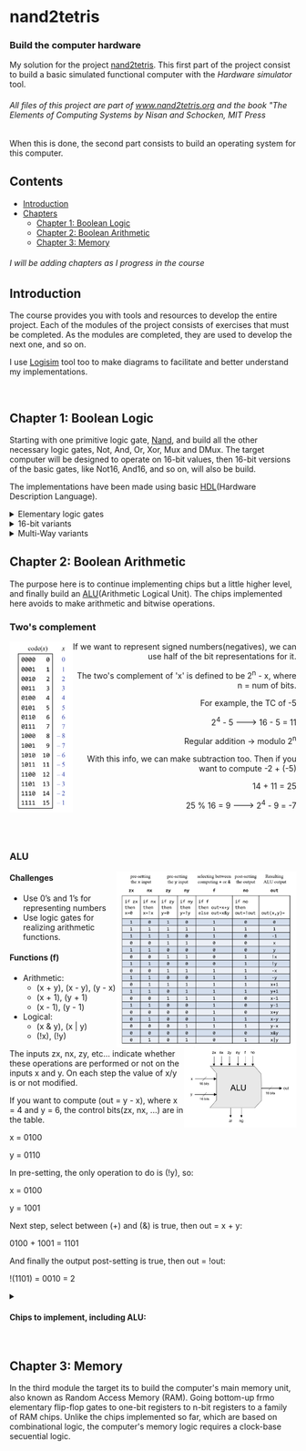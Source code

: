 # nand2tetris

### Build the computer hardware

My solution for the project [nand2tetris](https://www.nand2tetris.org/course). This first part of the project consist to build a basic simulated functional computer with the _Hardware simulator_ tool. 
###### _All files of this project are part of www.nand2tetris.org and the book "The Elements of Computing Systems by Nisan and Schocken, MIT Press_
When this is done, the second part consists to build an operating system for this computer.


## Contents
- [Introduction](#Introduction)
- [Chapters](#Chapters)
    - [Chapter 1: Boolean Logic](#Chapter_1)
    - [Chapter 2: Boolean Arithmetic](#Chapter_2)
    - [Chapter 3: Memory](#Chapter_3)

###### *I will be adding chapters as I progress in the course*

<a name='Introduction'></a>
 
## Introduction

The course provides you with tools and resources to develop the entire project. Each of the modules of the project consists of exercises that must be completed. As the modules are completed, they are used to develop the next one, and so on.

I use [Logisim](http://www.cburch.com/logisim/index.html) tool too to make diagrams to facilitate and better understand my implementations.

<br>

<a name='Chapters'></a>

<a name='Chapter_1'></a>
 
## Chapter 1: Boolean Logic

Starting with one primitive logic gate, [Nand](https://en.wikipedia.org/wiki/NAND_gate), and build all the other necessary logic gates, Not, And, Or, Xor, Mux and DMux.
The target computer will be designed to operate on 16-bit values, then 16-bit versions of the basic gates, like Not16,
And16, and so on, will also be build.

The implementations have been made using basic [HDL](https://en.wikipedia.org/wiki/Hardware_description_language)(Hardware Description Language).

<details>
<summary> Elementary logic gates </summary>

- [x] Not
- [x] And
- [x] Or
- [x] Xor
- [x] Mux (Multiplexer)
- [x] DMux (Demultiplexer)

</details>

<details>
<summary> 16-bit variants </summary>

- [x] Not16
- [x] And16
- [x] Or16
- [x] Mux16

</details>

<details>
<summary> Multi-Way variants </summary>

- [x] Or8Way
- [x] Mux4Way16
- [x] Mux8Way16
- [x] DMux4Way
- [x] DMux8Way

</details>

<a name='Chapter_2'></a>
 
## Chapter 2: Boolean Arithmetic

The purpose here is to continue implementing chips but a little higher level, and finally build an [ALU](https://en.wikipedia.org/wiki/Arithmetic_logic_unit)(Arithmetic Logical Unit).
The chips implemented here avoids to make arithmetic and bitwise operations.

### Two's complement

<p align="left">

<img align="left" height="300px" src="https://github.com/esettes/nand2tetris/blob/main/diagrams/utils/two_complement.png">

</p>

<p align="right">
If we want to represent signed numbers(negatives), we can use half of the bit representations for it.
</p>
<p align="right">
The two's complement of 'x' is defined to be 2<sup>n</sup> - x, where n = num of bits.
</p>
<p align="right">
For example, the TC of -5
</p>
<p align="right">
2<sup>4</sup> - 5 ---> 16 - 5 = 11
</p>
<p align="right">
Regular addition -> modulo 2<sup>n</sup>
</p>
<p align="right">
With this info, we can make subtraction too. Then if you want to compute -2 + (-5) 
</p>
<p align="right">
14 + 11 = 25
</p>
<p align="right">
25 % 16 = 9 ---> 2<sup>4</sup> - 9 = -7
</p>

<br><br>

### ALU

<img align="right" height="310px" src="https://github.com/esettes/nand2tetris/blob/main/diagrams/screenshots/alu_impl.png">

<img align="right" height="140px" src="https://github.com/esettes/nand2tetris/blob/main/diagrams/screenshots/alu_diagram.png">

#### Challenges
- Use 0’s and 1’s for representing numbers
- Use logic gates for realizing arithmetic functions.

#### Functions (f)

- Arithmetic:
    - (x + y), (x - y), (y - x)
    - (x + 1), (y + 1)
    - (x - 1), (y - 1)
- Logical:
    - (x & y), (x | y)
    - (!x), (!y)

The inputs zx, nx, zy, etc... indicate whether these operations are performed or not on the inputs x and y. On each step the 
value of x/y is or not modified.

If you want to compute (out = y - x), where x = 4 and y = 6, the control bits(zx, nx, ...) are in the table.

x = 0100

y = 0110

In pre-setting, the only operation to do is (!y), so:

x = 0100

y = 1001

Next step, select between (+) and (&) is true, then out = x + y:

0100 + 1001 = 1101

And finally the output post-setting is true, then out = !out:

!(1101) = 0010 = 2

<details>
<summary><h4> Chips to implement, including ALU: </h4></summary>

- [x] HalfAdder
- [x] FullAdder
- [x] Add16 (16-bit adder)
- [x] Inc16 (16-bit incrementor)
- [x] ALU

</details>

<br>

<a name='Chapter_3'></a>
 
## Chapter 3: Memory

In the third module the target its to build the computer's main memory unit, also known as Random Access Memory (RAM). Going bottom-up frmo elementary flip-flop gates to one-bit registers to n-bit registers to a family of RAM chips. Unlike the chips implemented so far, which are based on combinational logic,  the computer's memory logic requires a clock-base secuential logic.
